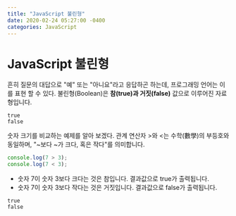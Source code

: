 ```yaml
---
title: "JavaScript 불린형"
date: 2020-02-24 05:27:00 -0400
categories: JavaScript
---
```

# JavaScript 불린형
흔히 질문의 대답으로 "예" 또는 "아니요"라고 응답하곤 하는데, 프로그래밍 언어는 이를 표현 할 수 있다. 불린형(Boolean)은 **참(true)과 거짓(false)** 값으로 이루어진 자료형입니다.
```
true
false
```
숫자 크기를 비교하는 예제를 알아 보겠다. 관계 연산자 >와 <는 수학(數學)의 부등호와 동일하며, "~보다 ~가 크다, 혹은 작다"를 의미합니다.
```javascript
console.log(7 > 3);
console.log(7 < 3);
```
- 숫자 7이 숫자 3보다 크다는 것은 참입니다. 결과값으로 true가 출력됩니다.
- 숫자 7이 숫자 3보다 작다는 것은 거짓입니다. 결과값으로 false가 출력됩니다.  

```
true
false
```